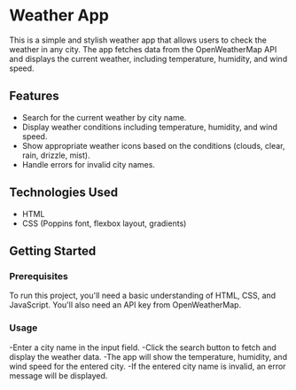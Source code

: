 # Weather App

This is a simple and stylish weather app that allows users to check the weather in any city. The app fetches data from the OpenWeatherMap API and displays the current weather, including temperature, humidity, and wind speed.

## Features

- Search for the current weather by city name.
- Display weather conditions including temperature, humidity, and wind speed.
- Show appropriate weather icons based on the conditions (clouds, clear, rain, drizzle, mist).
- Handle errors for invalid city names.

## Technologies Used
- HTML
- CSS (Poppins font, flexbox layout, gradients)


## Getting Started

### Prerequisites

To run this project, you'll need a basic understanding of HTML, CSS, and JavaScript. You'll also need an API key from OpenWeatherMap.

### Usage
-Enter a city name in the input field.
-Click the search button to fetch and display the weather data.
-The app will show the temperature, humidity, and wind speed for the entered city.
-If the entered city name is invalid, an error message will be displayed.
